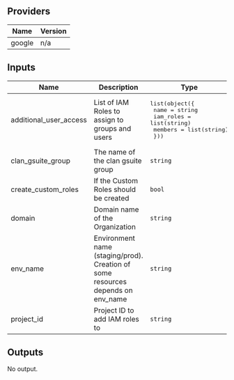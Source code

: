 ## Providers

| Name | Version |
|------|---------|
| google | n/a |

## Inputs

| Name | Description | Type | Default | Required |
|------|-------------|------|---------|:-----:|
| additional\_user\_access | List of IAM Roles to assign to groups and users | <pre>list(object({<br>    name      = string<br>    iam_roles = list(string)<br>    members = list(string)<br>  }))<br></pre> | n/a | yes |
| clan\_gsuite\_group | The name of the clan gsuite group | `string` | n/a | yes |
| create\_custom\_roles | If the Custom Roles should be created | `bool` | n/a | yes |
| domain | Domain name of the Organization | `string` | n/a | yes |
| env\_name | Environment name (staging/prod). Creation of some resources depends on env\_name | `string` | n/a | yes |
| project\_id | Project ID to add IAM roles to | `string` | n/a | yes |

## Outputs

No output.
